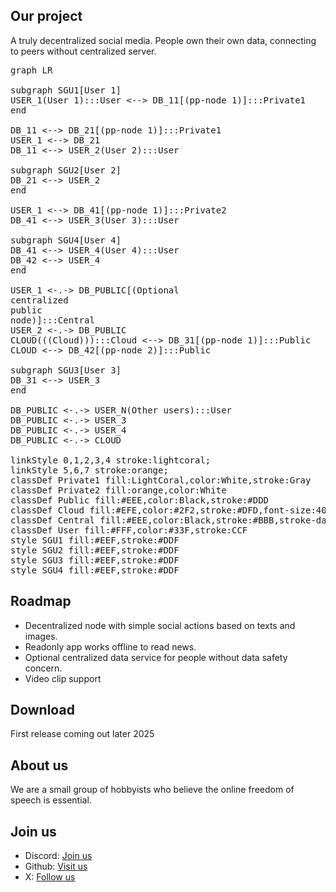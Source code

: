 ## Our project
A truly decentralized social media. People own their own data, connecting to peers without centralized server. 

<script type="module">
  import mermaid from 'https://cdn.jsdelivr.net/npm/mermaid@10/dist/mermaid.esm.min.mjs';
  mermaid.initialize({ startOnLoad: true });
</script>
<pre class="mermaid">
graph LR

subgraph SGU1[User 1]
USER_1(User 1):::User <--> DB_11[(pp-node 1)]:::Private1
end

DB_11 <--> DB_21[(pp-node 1)]:::Private1
USER_1 <--> DB_21
DB_11 <--> USER_2(User 2):::User

subgraph SGU2[User 2]
DB_21 <--> USER_2
end

USER_1 <--> DB_41[(pp-node 1)]:::Private2
DB_41 <--> USER_3(User 3):::User

subgraph SGU4[User 4]
DB_41 <--> USER_4(User 4):::User
DB_42 <--> USER_4
end

USER_1 <-.-> DB_PUBLIC[(Optional<br>centralized<br>public<br>node)]:::Central
USER_2 <-.-> DB_PUBLIC
CLOUD(((Cloud))):::Cloud <--> DB_31[(pp-node 1)]:::Public
CLOUD <--> DB_42[(pp-node 2)]:::Public

subgraph SGU3[User 3]
DB_31 <--> USER_3
end

DB_PUBLIC <-.-> USER_N(Other users):::User
DB_PUBLIC <-.-> USER_3
DB_PUBLIC <-.-> USER_4
DB_PUBLIC <-.-> CLOUD

linkStyle 0,1,2,3,4 stroke:lightcoral;
linkStyle 5,6,7 stroke:orange;
classDef Private1 fill:LightCoral,color:White,stroke:Gray
classDef Private2 fill:orange,color:White
classDef Public fill:#EEE,color:Black,stroke:#DDD
classDef Cloud fill:#EFE,color:#2F2,stroke:#DFD,font-size:40pt
classDef Central fill:#EEE,color:Black,stroke:#BBB,stroke-dasharray:5 5
classDef User fill:#FFF,color:#33F,stroke:CCF
style SGU1 fill:#EEF,stroke:#DDF
style SGU2 fill:#EEF,stroke:#DDF
style SGU3 fill:#EEF,stroke:#DDF
style SGU4 fill:#EEF,stroke:#DDF
</pre>

## Roadmap
- Decentralized node with simple social actions based on texts and images. 
- Readonly app works offline to read news. 
- Optional centralized data service for people without data safety concern. 
- Video clip support

## Download
First release coming out later 2025

## About us
We are a small group of hobbyists who believe the online freedom of speech is essential.

## Join us
- Discord: [Join us](https://discord.gg/Ma8KrwS4zU)
- Github: [Visit us](https://github.com/people-post)
- X: [Follow us](https://x.com/peoplepost910)
